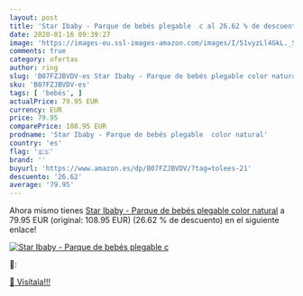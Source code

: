 ```yaml
---
layout: post
title: 'Star Ibaby - Parque de bebés plegable  c al 26.62 % de descuento'
date: 2020-01-16 09:39:27
image: 'https://images-eu.ssl-images-amazon.com/images/I/51vyzLl4GkL._SL200_.jpg'
comments: true
category: ofertas
author: ring
slug: 'B07FZJBVDV-es Star Ibaby - Parque de bebés plegable color natural'
sku: 'B07FZJBVDV-es'
tags: [ 'bebés', ]
actualPrice: 79.95 EUR
currency: EUR
price: 79.95
comparePrice: 108.95 EUR
prodname: 'Star Ibaby - Parque de bebés plegable  color natural'
country: 'es'
flag: '🇪🇸'
brand: ''
buyurl: 'https://www.amazon.es/dp/B07FZJBVDV/?tag=tolees-21'
descuento: '26.62'
average: '79.95'
---
```


Ahora mismo tienes [Star Ibaby - Parque de bebés plegable  color natural](https://www.amazon.es/dp/B07FZJBVDV/?tag=tolees-21) a 79.95 EUR (original: 108.95 EUR) (26.62 %  de descuento) en el siguiente enlace!

[![Star Ibaby - Parque de bebés plegable  c](https://images-eu.ssl-images-amazon.com/images/I/51vyzLl4GkL._SL200_.jpg)](https://www.amazon.es/dp/B07FZJBVDV/?tag=tolees-21)

🔎:


[🛒 Visítala!!!](https://www.amazon.es/dp/B07FZJBVDV/?tag=tolees-21)
